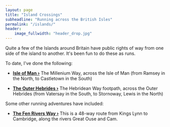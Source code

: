 ```yaml
---
layout: page
title: "Island Crossings"
subheadline: "Running across the British Isles"
permalink: "/islands/"
header:
    image_fullwidth: "header_drop.jpg"
---
```

Quite a few of the Islands around Britain have public rights of way from one side of the island to another. It's been fun to do these as runs.

To date, I've done the following:

- **<a href="{{ site.url }}{{ site.baseurl }}/islands/isleofman">Isle of Man ›</a>** The Millenium Way, across the Isle of Man (from Ramsey in the North, to Castletown in the South)

- **<a href="{{ site.url }}{{ site.baseurl }}/islands/hebrides">The Outer Hebrides ›</a>** The Hebridean Way footpath, across the Outer Hebrides (from Vatersay in the South, to Stornoway, Lewis in the North)

Some other running adventures have included:

- **<a href="{{ site.url }}{{ site.baseurl }}/fenrivers">The Fen Rivers Way ›</a>** This is a 48-way route from Kings Lynn to Cambridge, along the rivers Great Ouse and Cam.
